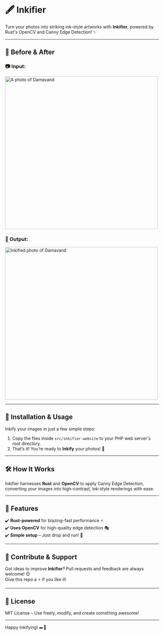# 🖋️ Inkifier

Turn your photos into striking ink-style artworks with **Inkifier**, powered by Rust's OpenCV and Canny Edge Detection! ✨

---

## 🎨 Before & After

### 📷 Input:
<img src="examples/damavand.jpg" alt="A photo of Damavand" width="500">

### 🖤 Output:
<img src="examples/output-dmvnd.png" alt="Inkified photo of Damavand" width="500">

---

## 🚀 Installation & Usage

Inkify your images in just a few simple steps:

1. Copy the files inside `src/inkifier-website` to your PHP web server's root directory.
2. That’s it! You’re ready to **Inkify** your photos! 🎉

---

## 🛠️ How It Works
Inkifier harnesses **Rust** and **OpenCV** to apply Canny Edge Detection, converting your images into high-contrast, ink-style renderings with ease.

---

## 📌 Features
✔️ **Rust-powered** for blazing-fast performance ⚡️  
✔️ **Uses OpenCV** for high-quality edge detection 🎭  
✔️ **Simple setup** – Just drop and run! 🚀  

---

## 🌟 Contribute & Support
Got ideas to improve **Inkifier**? Pull requests and feedback are always welcome! 😊  
Give this repo a ⭐ if you like it!

---

## 📜 License
MIT License – Use freely, modify, and create something awesome!

---

Happy Inkifying! ✒️🎨

